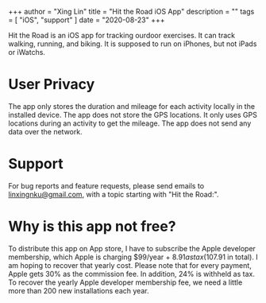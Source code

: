 +++
author = "Xing Lin"
title = "Hit the Road iOS App"
description = ""
tags = [
    "iOS",
    "support"
]
date = "2020-08-23"
+++

Hit the Road is an iOS app for tracking ourdoor exercises. 
It can track walking, running, and biking.
It is supposed to run on iPhones, but not iPads or iWatchs. 

# User Privacy

The app only stores the duration and mileage for each activity locally 
in the installed device. The app does not store the GPS locations. 
It only uses GPS locations during an activity to get the mileage. 
The app does not send any data over the network.

# Support

For bug reports and feature requests, please send emails to linxingnku@gmail.com,
with a topic starting with "Hit the Road:".

# Why is this app not free?

To distribute this app on App store, I have to subscribe the Apple developer membership, which Apple is charging $99/year + $8.91 as tax ($107.91 in total). I am hoping to recover that yearly cost. Please note that for every payment, Apple gets 30% as the commission fee. In addition, 24% is withheld as tax. To recover the yearly Apple developer membership fee, we need a little more than 200 new installations each year. 